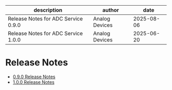 | description | author | date |
| --- | --- | --- |
| Release Notes for ADC Service 0.9.0 | Analog Devices | 2025-08-06 |
| Release Notes for ADC Service 1.0.0 | Analog Devices | 2025-06-20 |

# Release Notes

- [0.9.0 Release Notes](0.9.0.md)
- [1.0.0 Release Notes](1.0.0.md)

